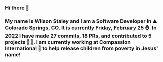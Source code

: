 ### Hi there 👋

### My name is Wilson Staley and I am a Software Developer in ⛰ Colorado Springs, CO.  It is currently Friday, February 25 ⌚. In 2022 I have made 27 commits, 18 PRs, and contributed to 5 projects 👨‍💻. I am currently working at Compassion International 🏢 to help release children from poverty in Jesus' name!
